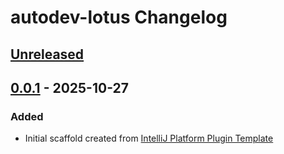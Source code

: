 <!-- Keep a Changelog guide -> https://keepachangelog.com -->

# autodev-lotus Changelog

## [Unreleased]

## [0.0.1] - 2025-10-27

### Added

- Initial scaffold created from [IntelliJ Platform Plugin Template](https://github.com/JetBrains/intellij-platform-plugin-template)

[Unreleased]: https://github.com/phodal/autodev-lotus/compare/v0.0.1...HEAD
[0.0.1]: https://github.com/phodal/autodev-lotus/commits/v0.0.1
